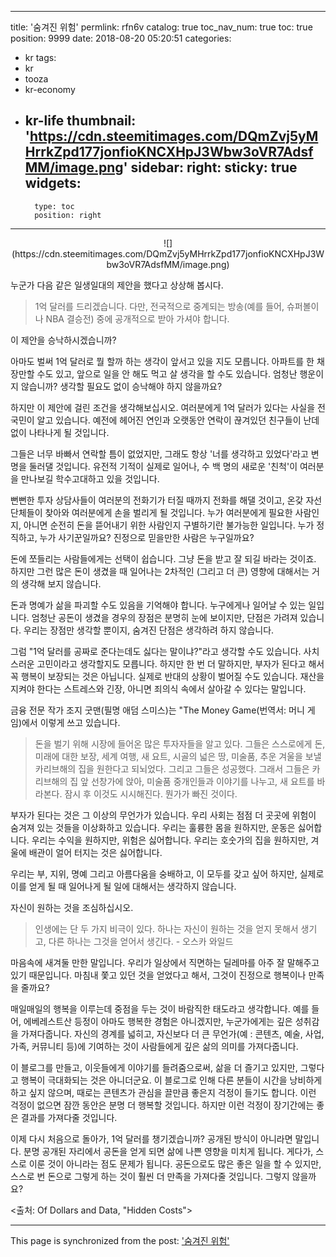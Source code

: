 
---
title: '숨겨진 위험'
permlink: rfn6v
catalog: true
toc_nav_num: true
toc: true
position: 9999
date: 2018-08-20 05:20:51
categories:
- kr
tags:
- kr
- tooza
- kr-economy
- kr-life
thumbnail: 'https://cdn.steemitimages.com/DQmZvj5yMHrrkZpd177jonfioKNCXHpJ3Wbw3oVR7AdsfMM/image.png'
sidebar:
    right:
        sticky: true
widgets:
    -
        type: toc
        position: right
---


<center>
![](https://cdn.steemitimages.com/DQmZvj5yMHrrkZpd177jonfioKNCXHpJ3Wbw3oVR7AdsfMM/image.png)
</center>

누군가 다음 같은 일생일대의 제안을 했다고 상상해 봅시다. 
  
> 1억 달러를 드리겠습니다. 다만, 전국적으로 중계되는 방송(예를 들어, 슈퍼볼이나 NBA 결승전) 중에 공개적으로 받아 가셔야 합니다. 
  
이 제안을 승낙하시겠습니까? 
  
아마도 벌써 1억 달러로 뭘 할까 하는 생각이 앞서고 있을 지도 모릅니다. 아파트를 한 채 장만할 수도 있고, 앞으로 일을 안 해도 먹고 살 생각을 할 수도 있습니다. 엄청난 행운이지 않습니까? 생각할 필요도 없이 승낙해야 하지 않을까요? 
  
하지만 이 제안에 걸린 조건을 생각해보십시오. 여러분에게 1억 달러가 있다는 사실을 전 국민이 알고 있습니다. 예전에 헤어진 연인과 오랫동안 연락이 끊겨있던 친구들이 난데없이 나타나게 될 것입니다. 
  
그들은 너무 바빠서 연락할 틈이 없었지만, 그래도 항상 '너를 생각하고 있었다'라고 변명을 둘러댈 것입니다. 유전적 기적이 실제로 일어나, 수 백 명의 새로운 '친척'이 여러분을 만나보길 학수고대하고 있을 것입니다. 
  
뻔뻔한 투자 상담사들이 여러분의 전화기가 터질 때까지 전화를 해댈 것이고, 온갖 자선 단체들이 찾아와 여러분에게 손을 벌리게 될 것입니다. 누가 여러분에게 필요한 사람인지, 아니면 순전히 돈을 뜯어내기 위한 사람인지 구별하기란 불가능한 일입니다. 누가 정직하고, 누가 사기꾼일까요? 진정으로 믿을만한 사람은 누구일까요? 
  
돈에 쪼들리는 사람들에게는 선택이 쉽습니다. 그냥 돈을 받고 잘 되길 바라는 것이죠. 하지만 그런 많은 돈이 생겼을 때 일어나는 2차적인 (그리고 더 큰) 영향에 대해서는 거의 생각해 보지 않습니다. 
  
돈과 명예가 삶을 파괴할 수도 있음을 기억해야 합니다. 누구에게나 일어날 수 있는 일입니다. 엄청난 공돈이 생겼을 경우의 장점은 분명히 눈에 보이지만, 단점은 가려져 있습니다. 우리는 장점만 생각할 뿐이지, 숨겨진 단점은 생각하려 하지 않습니다. 
  
그럼 "1억 달러를 공짜로 준다는데도 싫다는 말이냐?"라고 생각할 수도 있습니다. 사치스러운 고민이라고 생각할지도 모릅니다. 하지만 한 번 더 말하지만, 부자가 된다고 해서 꼭 행복이 보장되는 것은 아닙니다. 실제로 반대의 상황이 벌어질 수도 있습니다. 재산을 지켜야 한다는 스트레스와 긴장, 아니면 죄의식 속에서 살아갈 수 있다는 말입니다. 
  
금융 전문 작가 조지 굿맨(필명 애덤 스미스)는 "The Money Game(번역서: 머니 게임)에서 이렇게 쓰고 있습니다. 
  
> 돈을 벌기 위해 시장에 들어온 많은 투자자들을 알고 있다. 그들은 스스로에게 돈, 미래에 대한 보장, 세계 여행, 새 요트, 시골의 넓은 땅, 미술품, 추운 겨울을 보낼 카리브해의 집을 원한다고 되뇌었다. 그리고 그들은 성공했다. 그래서 그들은 카리브해의 집 앞 선창가에 앉아, 미술품 중개인들과 이야기를 나누고, 새 요트를 바라본다. 잠시 후 이것도 시시해진다. 뭔가가 빠진 것이다. 
  
부자가 된다는 것은 그 이상의 무언가가 있습니다. 우리 사회는 점점 더 곳곳에 위험이 숨겨져 있는 것들을 이상화하고 있습니다. 우리는 훌륭한 몸을 원하지만, 운동은 싫어합니다. 우리는 수익을 원하지만, 위험은 싫어합니다. 우리는 호숫가의 집을 원하지만, 겨울에 배관이 얼어 터지는 것은 싫어합니다. 
  
우리는 부, 지위, 명예 그리고 아름다움을 숭배하고, 이 모두를 갖고 싶어 하지만, 실제로 이를 얻게 될 때 일어나게 될 일에 대해서는 생각하지 않습니다. 

자신이 원하는 것을 조심하십시오. 
  
> 인생에는 단 두 가지 비극이 있다. 하나는 자신이 원하는 것을 얻지 못해서 생기고, 다른 하나는 그것을 얻어서 생긴다. - 오스카 와일드 
  
마음속에 새겨둘 만한 말입니다. 우리가 일상에서 직면하는 딜레마를 아주 잘 말해주고 있기 때문입니다. 마침내 쫓고 있던 것을 얻었다고 해서, 그것이 진정으로 행복이나 만족을 줄까요? 
  
매일매일의 행복을 이루는데 중점을 두는 것이 바람직한 태도라고 생각합니다. 예를 들어, 에베레스트산 등정이 아마도 행복한 경험은 아니겠지만, 누군가에게는 깊은 성취감을 가져다줍니다. 자신의 경계를 넓히고, 자신보다 더 큰 무언가(예 : 콘텐츠, 예술, 사업, 가족, 커뮤니티 등)에 기여하는 것이 사람들에게 깊은 삶의 의미를 가져다줍니다. 
  
이 블로그를 만들고, 이웃들에게 이야기를 들려줌으로써, 삶을 더 즐기고 있지만, 그렇다고 행복이 극대화되는 것은 아니더군요. 이 블로그로 인해 다른 분들이 시간을 낭비하게 하고 싶지 않으며, 때로는 콘텐츠가 관심을 끌만큼 좋은지 걱정이 들기도 합니다. 이런 걱정이 없으면 잠깐 동안은 분명 더 행복할 것입니다. 하지만 이런 걱정이 장기간에는 좋은 결과를 가져다줄 것입니다. 
  
이제 다시 처음으로 돌아가, 1억 달러를 챙기겠습니까? 공개된 방식이 아니라면 말입니다. 분명 공개된 자리에서 공돈을 얻게 되면 삶에 나쁜 영향을 미치게 됩니다. 게다가, 스스로 이룬 것이 아니라는 점도 문제가 됩니다. 공돈으로도 많은 좋은 일을 할 수 있지만, 스스로 번 돈으로 그렇게 하는 것이 훨씬 더 만족을 가져다줄 것입니다. 그렇지 않을까요?

<출처: Of Dollars and Data, "Hidden Costs">

- - -

This page is synchronized from the post: ['숨겨진 위험'](https://steemit.com/@pius.pius/rfn6v)
